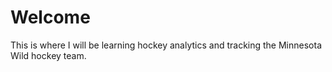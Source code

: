 # Welcome

This is where I will be learning hockey analytics and tracking the Minnesota Wild hockey team.
